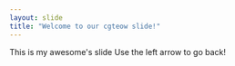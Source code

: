```yaml
---
layout: slide
title: "Welcome to our cgteow slide!"
---
```

This is my awesome's slide
Use the left arrow to go back!
